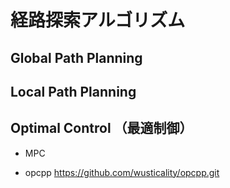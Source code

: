 # 経路探索アルゴリズム


## Global Path Planning

## Local Path Planning

## Optimal Control （最適制御）

- MPC


- opcpp  https://github.com/wusticality/opcpp.git


## 